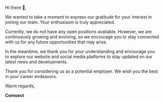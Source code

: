 Hi there 👋,

We wanted to take a moment to express our gratitude for your interest in joining our team. Your enthusiasm is truly appreciated.

Currently, we do not have any open positions available. However, we are continuously growing and evolving, so we encourage you to stay connected with us for any future opportunities that may arise.

In the meantime, we thank you for your understanding and encourage you to explore our website and social media platforms to stay updated on our latest news and developments.

Thank you for considering us as a potential employer. We wish you the best in your career endeavors.

Warm regards,

**Comsect**
